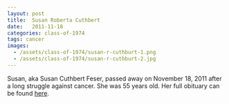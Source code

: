 ```yaml
---
layout: post
title:  Susan Roberta Cuthbert
date:   2011-11-18
categories: class-of-1974
tags: cancer
images:
  - /assets/class-of-1974/susan-r-cuthburt-1.png
  - /assets/class-of-1974/susan-r-cuthburt-2.jpg
---
```

Susan, aka Susan Cuthbert Feser, passed away on November 18, 2011 after a long struggle against cancer. She was 55 years old. Her full obituary can be found [here](http://tinyurl.com/ndesgqz).
